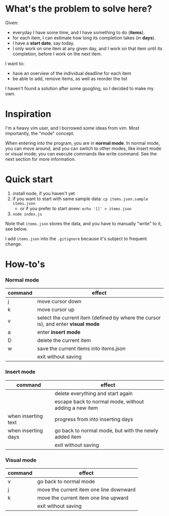 What's the problem to solve here?
============

Given:

- everyday I have some time, and I have something to do (**items**).
- for each item, I can estimate how long its completion takes (in **days**).
- I have a **start date**, say today.
- I only work on one item at any given day, and I work on that item until its completion, before I
  work on the next item.

I want to:

- have an overview of the individual deadline for each item
- be able to add, remove items, as well as reorder the list

I haven't found a solution after some googling, so I decided to make my own.

Inspiration
===========

I'm a heavy vim user, and I borrowed some ideas from vim. Most importantly, the "mode" concept.

When entering into the program, you are in **normal mode**. In normal mode, you can move around, and
you can switch to other modes, like insert mode or visual mode; you can execute commands like write
command. See the next section for more information.

Quick start
=============

1. install node, if you haven't yet
2. if you want to start with same sample data: `cp items.json.sample items.json`
    - or if you prefer to start anew: `echo '[]' > items.json`
3. `node index.js`

Note that `items.json` stores the data, and you have to manually "write" to it, see below.

I add `items.json` into the `.gitignore` because it's subject to frequent change.

How-to's
========
### Normal mode

| command    |      effect      |
|----------|--------------|
| j | move cursor down |
| k | move cursor up |
| v | select the current item (defined by where the cursor is), and enter **visual mode**   |
| a | enter **insert mode** |
| D | delete the current item |
| w | save the current items into items.json |
| <ctrl-c> | exit without saving |

### Insert mode

| command    |      effect      |
|----------|--------------|
| <ctrl-u> | delete everything and start again |
| <esc> | escape back to normal mode, without adding a new item |
| <enter> when inserting text | progress from into inserting days |
| <enter> when inserting days | go back to normal mode, but with the newly added item |
| <ctrl-c> | exit without saving |

### Visual mode

| command    |      effect      |
|----------|--------------|
| v | go back to normal mode |
| j | move the current item one line downward |
| k | move the current item one line upward |
| <ctrl-c> | exit without saving |
